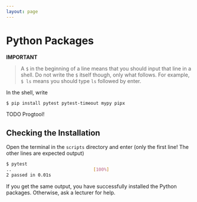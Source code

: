 ```yaml
---
layout: page
---
```


# Python Packages

**IMPORTANT**

> A `$` in the beginning of a line means that you should input that line in a shell.
> Do not write the `$` itself though, only what follows.
> For example, `$ ls` means you should type `ls` followed by enter.

In the shell, write

```bash
$ pip install pytest pytest-timeout mypy pipx
```

TODO Progtool!

## Checking the Installation

Open the terminal in the `scripts` directory and enter (only the first line! The other lines are expected output)

```bash
$ pytest
..                               [100%]
2 passed in 0.01s
```

If you get the same output, you have successfully installed the Python packages.
Otherwise, ask a lecturer for help.

